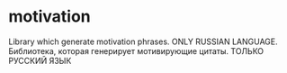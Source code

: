 # motivation
Library which generate motivation phrases. ONLY RUSSIAN LANGUAGE. Библиотека, которая генерирует мотивирующие цитаты. ТОЛЬКО РУССКИЙ ЯЗЫК
